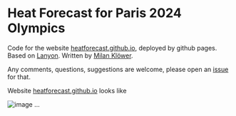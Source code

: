 # Heat Forecast for Paris 2024 Olympics

Code for the website [heatforecast.github.io](https://heatforecast.github.io), deployed by github pages.
Based on [Lanyon](https://github.com/poole/lanyon). Written by [Milan Klöwer](https://github.com/milankl).

Any comments, questions, suggestions are welcome, please open an
[issue](https://github.com/heatforecast/heatforecast.github.io/issues/new) for that.

Website [heatforecast.github.io](https://heatforecast.github.io) looks like

![image](https://github.com/user-attachments/assets/dc1411e1-8cc4-4f73-8919-db8cc3be559a)
...
